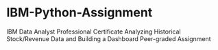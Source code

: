 # IBM-Python-Assignment
IBM Data Analyst Professional Certificate
Analyzing Historical Stock/Revenue Data and Building a Dashboard Peer-graded Assignment
